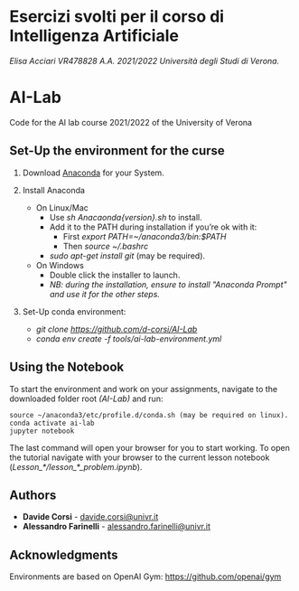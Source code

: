 # Esercizi svolti per il corso di Intelligenza Artificiale
*Elisa Acciari VR478828 A.A. 2021/2022 
Università degli Studi di Verona.*


# AI-Lab
Code for the AI lab course 2021/2022 of the University of Verona

## Set-Up the environment for the curse
1. Download [Anaconda](https://www.anaconda.com/distribution/#download-section) for your System.

2.  Install Anaconda
	- On Linux/Mac 
		- Use *sh Anacaonda{version}.sh* to install.
		- Add it to the PATH during installation if you’re ok with it:
			- First *export PATH=~/anaconda3/bin:$PATH*
			- Then *source ~/.bashrc*
		- *sudo apt-get install git* (may be required).
	- On Windows
		- Double click the installer to launch.
		- *NB: during the installation, ensure to install "Anaconda Prompt" and use it for the other steps.*

3.  Set-Up conda environment:
	- *git clone https://github.com/d-corsi/AI-Lab*
	- *conda env create -f tools/ai-lab-environment.yml*

## Using the Notebook
To start the environment and work on your assignments, navigate to the downloaded folder root *(AI-Lab)* and run:
```
source ~/anaconda3/etc/profile.d/conda.sh (may be required on linux).
conda activate ai-lab
jupyter notebook
```
The last command will open your browser for you to start working. To open the tutorial navigate with your browser to the current lesson notebook (*Lesson_\*/lesson_\*_problem.ipynb*).

## Authors
*  **Davide Corsi** - davide.corsi@univr.it
*  **Alessandro Farinelli** - alessandro.farinelli@univr.it

## Acknowledgments
Environments are based on OpenAI Gym: https://github.com/openai/gym
